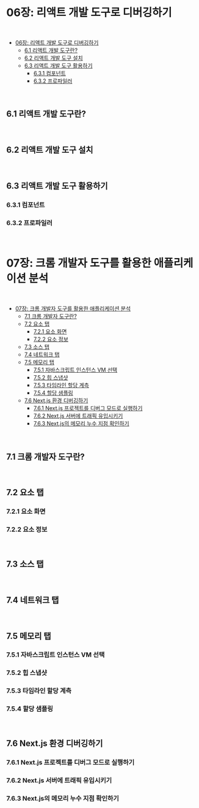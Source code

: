 # 06장: 리액트 개발 도구로 디버깅하기

<br>

- [06장: 리액트 개발 도구로 디버깅하기](#06장-리액트-개발-도구로-디버깅하기)
  - [6.1 리액트 개발 도구란?](#61-리액트-개발-도구란)
  - [6.2 리액트 개발 도구 설치](#62-리액트-개발-도구-설치)
  - [6.3 리액트 개발 도구 활용하기](#63-리액트-개발-도구-활용하기)
    - [6.3.1 컴포넌트](#631-컴포넌트)
    - [6.3.2 프로파일러](#632-프로파일러)

<br>

## 6.1 리액트 개발 도구란?

<br>

## 6.2 리액트 개발 도구 설치

<br>

## 6.3 리액트 개발 도구 활용하기

### 6.3.1 컴포넌트

### 6.3.2 프로파일러

<br>

# 07장: 크롬 개발자 도구를 활용한 애플리케이션 분석

<br>

- [07장: 크롬 개발자 도구를 활용한 애플리케이션 분석](#07장-크롬-개발자-도구를-활용한-애플리케이션-분석)
  - [7.1 크롬 개발자 도구란?](#71-크롬-개발자-도구란)
  - [7.2 요소 탭](#72-요소-탭)
    - [7.2.1 요소 화면](#721-요소-화면)
    - [7.2.2 요소 정보](#722-요소-정보)
  - [7.3 소스 탭](#73-소스-탭)
  - [7.4 네트워크 탭](#74-네트워크-탭)
  - [7.5 메모리 탭](#75-메모리-탭)
    - [7.5.1 자바스크립트 인스턴스 VM 선택](#751-자바스크립트-인스턴스-VM-선택)
    - [7.5.2 힙 스냅샷](#752-힙-스냅샷)
    - [7.5.3 타임라인 할당 계측](#753-타임라인-할당-계측)
    - [7.5.4 할당 샘플링](#754-할당-샘플링)
  - [7.6 Next.js 환경 디버깅하기](#76-Next.js-환경-디버깅하기)
    - [7.6.1 Next.js 프로젝트를 디버그 모드로 실행하기](#761-Next.js-프로젝트를-디버그-모드로-실행하기)
    - [7.6.2 Next.js 서버에 트래픽 유입시키기](#762-Next.js-서버에-트래픽-유입시키기)
    - [7.6.3 Next.js의 메모리 누수 지점 확인하기](#763-Next.js의-메모리-누수-지점-확인하기)

<br>

## 7.1 크롬 개발자 도구란?

<br>

## 7.2 요소 탭

### 7.2.1 요소 화면

### 7.2.2 요소 정보

<br>

## 7.3 소스 탭

<br>

## 7.4 네트워크 탭

<br>

## 7.5 메모리 탭

### 7.5.1 자바스크립트 인스턴스 VM 선택

### 7.5.2 힙 스냅샷

### 7.5.3 타임라인 할당 계측

### 7.5.4 할당 샘플링

<br>

## 7.6 Next.js 환경 디버깅하기

### 7.6.1 Next.js 프로젝트를 디버그 모드로 실행하기

### 7.6.2 Next.js 서버에 트래픽 유입시키기

### 7.6.3 Next.js의 메모리 누수 지점 확인하기
